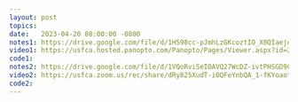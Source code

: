 ```yaml
---
layout: post
topics: 
date:   2023-04-20 08:00:00 -0800
notes1: https://drive.google.com/file/d/1H590cc-pJmhLzGKcoztIO_X0QIaejqmu/view?usp=share_link
video1: https://usfca.hosted.panopto.com/Panopto/Pages/Viewer.aspx?id=20bada31-b368-41af-9a6c-af93011bda66
code1:  
notes2: https://drive.google.com/file/d/1VQoRviSeIOAVQ27WcDZ-ivtPHSGD9CmX/view?usp=share_link
video2: https://usfca.zoom.us/rec/share/dRy825XudT-iOQFeYnbQA_1-fKYoaotBXyStYVO-fWrQhpvWlgp0MCo0fIYYfsO-.4gy6Go8Kh8vrPDoB
code2:
---
```

